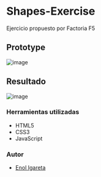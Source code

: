 # Shapes-Exercise
Ejercicio propuesto por Factoria F5

## Prototype
![image](https://user-images.githubusercontent.com/116892825/205303604-0a77c1b2-d86e-4b06-a28f-5e631c3cde11.png)


## Resultado
![image](https://user-images.githubusercontent.com/116892825/205302605-fe3442d4-9ed7-4eb9-a056-14eee66e2ba7.png)


### Herramientas utilizadas
- HTML5 
- CSS3 
- JavaScript 

### Autor
- [Enol Igareta](https://github.com/EnolCode)

